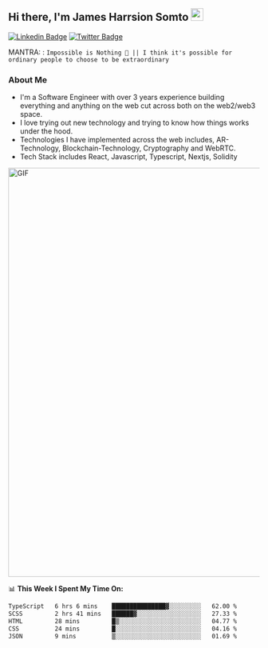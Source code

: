 ## Hi there, I'm James Harrsion Somto <img src="https://media.giphy.com/media/hvRJCLFzcasrR4ia7z/giphy.gif" width="25px">

[![Linkedin Badge](https://img.shields.io/badge/-LinkedIn-0e76a8?style=flat-square&logo=Linkedin&logoColor=white)](https://www.linkedin.com/in/james-harrison-212a66198/)
[![Twitter Badge](https://img.shields.io/badge/-Twitter-00acee?style=flat-square&logo=Twitter&logoColor=white)](https://twitter.com/KodeSage)


MANTRA: : `Impossible is Nothing 🚀 || I think it's possible for ordinary people to choose to be extraordinary`

### About Me
 - I'm a Software Engineer with over 3 years experience building everything and anything on the web cut across both on the web2/web3 space. 
 - I love trying out new technology and trying to know how things works under the hood. 
 - Technologies I have implemented across the web includes, AR-Technology, Blockchain-Technology, Cryptography and WebRTC.
 - Tech Stack includes React, Javascript, Typescript, Nextjs, Solidity
   
 
 
 <img align="center" alt="GIF" src="https://github.com/Gapur/Gapur/blob/master/coding.gif?raw=true" width="818px" height="818px" />
 


📊 **This Week I Spent My Time On:**

<!--START_SECTION:waka-->

```txt
TypeScript   6 hrs 6 mins    ███████████████▓░░░░░░░░░   62.00 %
SCSS         2 hrs 41 mins   ██████▓░░░░░░░░░░░░░░░░░░   27.33 %
HTML         28 mins         █▒░░░░░░░░░░░░░░░░░░░░░░░   04.77 %
CSS          24 mins         █░░░░░░░░░░░░░░░░░░░░░░░░   04.16 %
JSON         9 mins          ▒░░░░░░░░░░░░░░░░░░░░░░░░   01.69 %
```

<!--END_SECTION:waka-->
<br />
<br />
<br />






